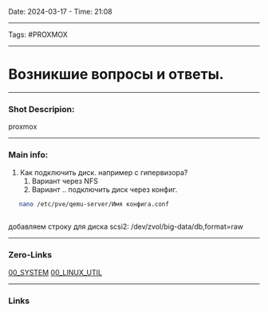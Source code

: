Date: 2024-03-17 - Time: 21:08
___
Tags: #PROXMOX
___
# Возникшие вопросы и ответы.
___ 
### Shot Descripion:
proxmox 
___
### Main info:
1. Как подключить диск. например с гипервизора?
	1.  Вариант через NFS 
	2.  Вариант .. подключить диск через конфиг.
```bash
   nano /etc/pve/qemu-server/Имя конфига.conf 
   
```
добавляем строку для диска
scsi2: /dev/zvol/big-data/db,format=raw
___
### Zero-Links
[00_SYSTEM](../__Z_CORE/00_SYSTEM.md)
[00_LINUX_UTIL](../__Z_CORE/00_LINUX_UTIL.md)
___
### Links

